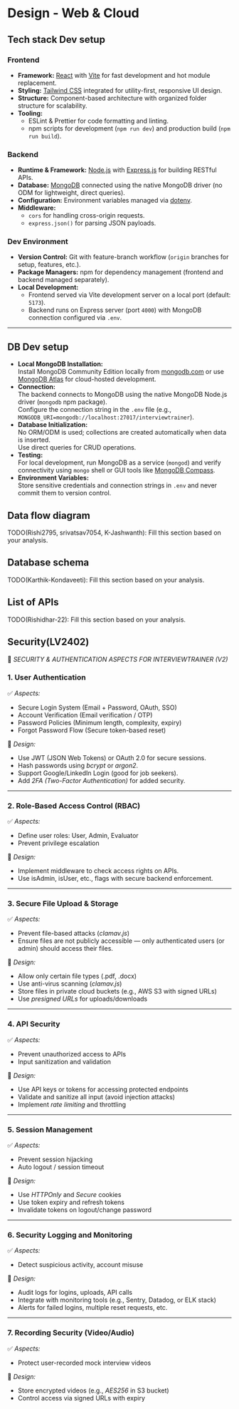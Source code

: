 # Design - Web & Cloud

## Tech stack Dev setup

### **Frontend**
- **Framework:** [React](https://react.dev/) with [Vite](https://vitejs.dev/) for fast development and hot module replacement.  
- **Styling:** [Tailwind CSS](https://tailwindcss.com/) integrated for utility-first, responsive UI design.  
- **Structure:** Component-based architecture with organized folder structure for scalability.  
- **Tooling:**  
  - ESLint & Prettier for code formatting and linting.  
  - npm scripts for development (`npm run dev`) and production build (`npm run build`).  

### **Backend**
- **Runtime & Framework:** [Node.js](https://nodejs.org/) with [Express.js](https://expressjs.com/) for building RESTful APIs.  
- **Database:** [MongoDB](https://www.mongodb.com/) connected using the native MongoDB driver (no ODM for lightweight, direct queries).  
- **Configuration:** Environment variables managed via [dotenv](https://www.npmjs.com/package/dotenv).  
- **Middleware:**  
  - `cors` for handling cross-origin requests.  
  - `express.json()` for parsing JSON payloads.  

### **Dev Environment**
- **Version Control:** Git with feature-branch workflow (`origin` branches for setup, features, etc.).  
- **Package Managers:** npm for dependency management (frontend and backend managed separately).  
- **Local Development:**  
  - Frontend served via Vite development server on a local port (default: `5173`).  
  - Backend runs on Express server (port `4000`) with MongoDB connection configured via `.env`.  

---

## DB Dev setup

- **Local MongoDB Installation:**  
  Install MongoDB Community Edition locally from [mongodb.com](https://www.mongodb.com/try/download/community) or use [MongoDB Atlas](https://www.mongodb.com/atlas/database) for cloud-hosted development.
- **Connection:**  
  The backend connects to MongoDB using the native MongoDB Node.js driver (`mongodb` npm package).  
  Configure the connection string in the `.env` file (e.g., `MONGODB_URI=mongodb://localhost:27017/interviewtrainer`).
- **Database Initialization:**  
  No ORM/ODM is used; collections are created automatically when data is inserted.  
  Use direct queries for CRUD operations.
- **Testing:**  
  For local development, run MongoDB as a service (`mongod`) and verify connectivity using `mongo` shell or GUI tools like [MongoDB Compass](https://www.mongodb.com/products/compass).
- **Environment Variables:**  
  Store sensitive credentials and connection strings in `.env` and never commit them to version control.

## Data flow diagram

TODO(Rishi2795, srivatsav7054, K-Jashwanth): Fill this section based on your analysis.

## Database schema

TODO(Karthik-Kondaveeti): Fill this section based on your analysis.

## List of APIs

TODO(Rishidhar-22): Fill this section based on your analysis.

## Security(LV2402)

🔐 *SECURITY & AUTHENTICATION ASPECTS FOR INTERVIEWTRAINER (V2)*

### 1. User Authentication
✅ *Aspects:*
- Secure Login System (Email + Password, OAuth, SSO)
- Account Verification (Email verification / OTP)
- Password Policies (Minimum length, complexity, expiry)
- Forgot Password Flow (Secure token-based reset)

🎯 *Design:*
- Use JWT (JSON Web Tokens) or OAuth 2.0 for secure sessions.
- Hash passwords using *bcrypt* or *argon2*.
- Support Google/LinkedIn Login (good for job seekers).
- Add *2FA (Two-Factor Authentication)* for added security.

---

### 2. Role-Based Access Control (RBAC)
✅ *Aspects:*
- Define user roles: User, Admin, Evaluator
- Prevent privilege escalation

🎯 *Design:*
- Implement middleware to check access rights on APIs.
- Use isAdmin, isUser, etc., flags with secure backend enforcement.

---

### 3. Secure File Upload & Storage
✅ *Aspects:*
- Prevent file-based attacks (*clamav.js*)
- Ensure files are not publicly accessible — only authenticated users (or admin) should access their files.

🎯 *Design:*
- Allow only certain file types (.pdf, .docx)
- Use anti-virus scanning (*clamav.js*)
- Store files in private cloud buckets (e.g., AWS S3 with signed URLs)
- Use *presigned URLs* for uploads/downloads

---

### 4. API Security
✅ *Aspects:*
- Prevent unauthorized access to APIs
- Input sanitization and validation

🎯 *Design:*
- Use API keys or tokens for accessing protected endpoints
- Validate and sanitize all input (avoid injection attacks)
- Implement *rate limiting* and throttling

---

### 5. Session Management
✅ *Aspects:*
- Prevent session hijacking
- Auto logout / session timeout

🎯 *Design:*
- Use *HTTPOnly* and *Secure* cookies
- Use token expiry and refresh tokens
- Invalidate tokens on logout/change password

---

### 6. Security Logging and Monitoring
✅ *Aspects:*
- Detect suspicious activity, account misuse

🎯 *Design:*
- Audit logs for logins, uploads, API calls
- Integrate with monitoring tools (e.g., Sentry, Datadog, or ELK stack)
- Alerts for failed logins, multiple reset requests, etc.

---

### 7. Recording Security (Video/Audio)
✅ *Aspects:*
- Protect user-recorded mock interview videos

🎯 *Design:*
- Store encrypted videos (e.g., *AES256* in S3 bucket)
- Control access via signed URLs with expiry